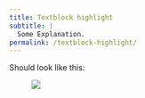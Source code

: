 ```yaml
---
title: Textblock highlight
subtitle: |
  Some Explanation.
permalink: /textblock-highlight/
---
```


Should look like this:

<figure class="image">
  <img src="{{baseurl}}/assets/templates/textblock-highlight.png">
</figure>

